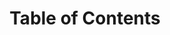 ---
title: Table of Contents
componentPath: $lib/components/table-of-contents/TableOfContents.svelte
description: Create a table of contents for a target container element, so that you can quickly navigate to heading elements on a page.
---